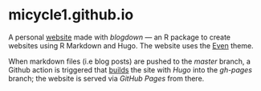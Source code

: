 # micycle1.github.io

A personal [website](https://micycle1.github.io) made with *blogdown* — an R package to create websites using R Markdown and Hugo. The website uses the [Even](https://github.com/olOwOlo/hugo-theme-even) theme.

When markdown files (i.e blog posts) are pushed to the *master* branch, a Github action is triggered that [builds](https://github.com/chabad360/hugo-gh-pages) the site with *Hugo* into the *gh-pages* branch; the website is served via *GitHub Pages* from there.
